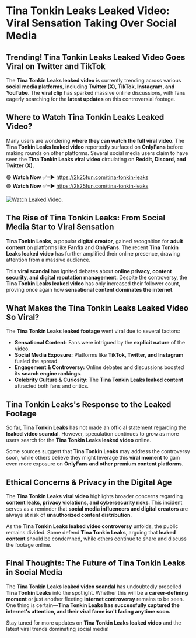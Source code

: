 # Tina Tonkin Leaks Leaked Video: Viral Sensation Taking Over Social Media

## **Trending! Tina Tonkin Leaks Leaked Video Goes Viral on Twitter and TikTok**
The **Tina Tonkin Leaks leaked video** is currently trending across various **social media platforms**, including **Twitter (X), TikTok, Instagram, and YouTube**. The **viral clip** has sparked massive online discussions, with fans eagerly searching for the **latest updates** on this controversial footage.

## **Where to Watch Tina Tonkin Leaks Leaked Video?**
Many users are wondering **where they can watch the full viral video**. The **Tina Tonkin Leaks leaked video** reportedly surfaced on **OnlyFans** before making rounds on other platforms. Several social media users claim to have seen the **Tina Tonkin Leaks viral video** circulating on **Reddit, Discord, and Twitter (X).**

🟢 **Watch Now** ✅=► https://2k25fun.com/tina-tonkin-leaks  
🟢 **Watch Now** ✅=► https://2k25fun.com/tina-tonkin-leaks  

[![Watch Leaked Video.](https://miro.medium.com/v2/resize:fit:828/format:webp/1*cilzJN44JGOrTw9NJCrNHA.gif "Watch Leaked Video")](https://2k25fun.com/tina-tonkin-leaks)

## **The Rise of Tina Tonkin Leaks: From Social Media Star to Viral Sensation**
**Tina Tonkin Leaks**, a popular **digital creator**, gained recognition for **adult content** on platforms like **Fanfix** and **OnlyFans**. The recent **Tina Tonkin Leaks leaked video** has further amplified their online presence, drawing attention from a massive audience.

This **viral scandal** has ignited debates about **online privacy, content security, and digital reputation management**. Despite the controversy, the **Tina Tonkin Leaks leaked video** has only increased their follower count, proving once again how **sensational content dominates the internet**.

## **What Makes the Tina Tonkin Leaks Leaked Video So Viral?**
The **Tina Tonkin Leaks leaked footage** went viral due to several factors:
- **Sensational Content:** Fans were intrigued by the **explicit nature** of the video.
- **Social Media Exposure:** Platforms like **TikTok, Twitter, and Instagram** fueled the spread.
- **Engagement & Controversy:** Online debates and discussions boosted its **search engine rankings**.
- **Celebrity Culture & Curiosity:** The **Tina Tonkin Leaks leaked content** attracted both fans and critics.

## **Tina Tonkin Leaks's Response to the Leaked Footage**
So far, **Tina Tonkin Leaks** has not made an official statement regarding the **leaked video scandal**. However, speculation continues to grow as more users search for the **Tina Tonkin Leaks leaked video** online.

Some sources suggest that **Tina Tonkin Leaks** may address the controversy soon, while others believe they might leverage this **viral moment** to gain even more exposure on **OnlyFans and other premium content platforms**.

## **Ethical Concerns & Privacy in the Digital Age**
The **Tina Tonkin Leaks viral video** highlights broader concerns regarding **content leaks, privacy violations, and cybersecurity risks**. This incident serves as a reminder that **social media influencers and digital creators** are always at risk of **unauthorized content distribution**.

As the **Tina Tonkin Leaks leaked video controversy** unfolds, the public remains divided. Some defend **Tina Tonkin Leaks**, arguing that **leaked content** should be condemned, while others continue to share and discuss the footage online.

## **Final Thoughts: The Future of Tina Tonkin Leaks in Social Media**
The **Tina Tonkin Leaks leaked video scandal** has undoubtedly propelled **Tina Tonkin Leaks** into the spotlight. Whether this will be a **career-defining moment** or just another fleeting **internet controversy** remains to be seen. One thing is certain—**Tina Tonkin Leaks has successfully captured the internet's attention, and their viral fame isn't fading anytime soon.**

Stay tuned for more updates on **Tina Tonkin Leaks leaked video** and the latest viral trends dominating social media!